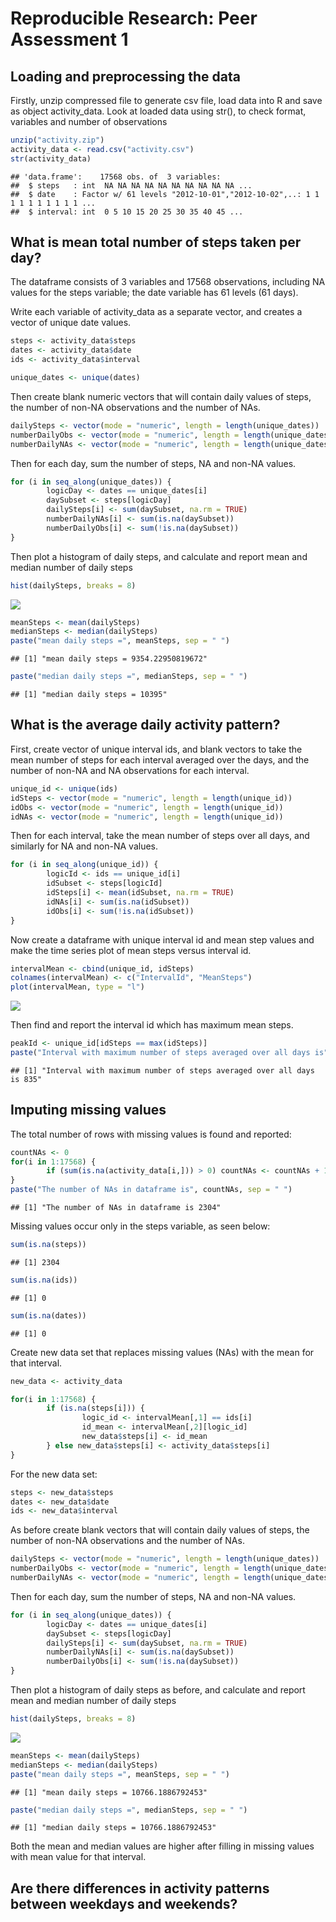 # Reproducible Research: Peer Assessment 1


## Loading and preprocessing the data
Firstly, unzip compressed file to generate csv file, load data into R and save as object activity_data. Look at loaded data using str(), to check format, variables and number of observations

```r
unzip("activity.zip")
activity_data <- read.csv("activity.csv")
str(activity_data)
```

```
## 'data.frame':	17568 obs. of  3 variables:
##  $ steps   : int  NA NA NA NA NA NA NA NA NA NA ...
##  $ date    : Factor w/ 61 levels "2012-10-01","2012-10-02",..: 1 1 1 1 1 1 1 1 1 1 ...
##  $ interval: int  0 5 10 15 20 25 30 35 40 45 ...
```

## What is mean total number of steps taken per day?
The dataframe consists of 3 variables and 17568 observations, including NA values for the steps variable; the date variable has 61 levels (61 days).

Write each variable of activity_data as a separate vector, and creates a vector of unique date values.

```r
steps <- activity_data$steps
dates <- activity_data$date
ids <- activity_data$interval

unique_dates <- unique(dates)
```


Then create blank numeric vectors that will contain daily values of steps, the number of non-NA observations and the number of NAs.


```r
dailySteps <- vector(mode = "numeric", length = length(unique_dates))
numberDailyObs <- vector(mode = "numeric", length = length(unique_dates))
numberDailyNAs <- vector(mode = "numeric", length = length(unique_dates))
```

Then for each day, sum the number of steps, NA and non-NA values.

```r
for (i in seq_along(unique_dates)) {
        logicDay <- dates == unique_dates[i]
        daySubset <- steps[logicDay]
        dailySteps[i] <- sum(daySubset, na.rm = TRUE)
        numberDailyNAs[i] <- sum(is.na(daySubset))
        numberDailyObs[i] <- sum(!is.na(daySubset))
}
```
Then plot a histogram of daily steps, and calculate and report mean and median number of daily steps


```r
hist(dailySteps, breaks = 8)
```

![](PA1_complete_files/figure-html/unnamed-chunk-5-1.png) 

```r
meanSteps <- mean(dailySteps)
medianSteps <- median(dailySteps)
paste("mean daily steps =", meanSteps, sep = " ")
```

```
## [1] "mean daily steps = 9354.22950819672"
```

```r
paste("median daily steps =", medianSteps, sep = " ")
```

```
## [1] "median daily steps = 10395"
```

## What is the average daily activity pattern?

First, create vector of unique interval ids, and blank vectors to take the mean number of steps for each interval averaged over the days, and the number of non-NA and NA observations for each interval.


```r
unique_id <- unique(ids)
idSteps <- vector(mode = "numeric", length = length(unique_id))
idObs <- vector(mode = "numeric", length = length(unique_id))
idNAs <- vector(mode = "numeric", length = length(unique_id))
```

Then for each interval, take the mean number of steps over all days, and similarly for NA and non-NA values.

```r
for (i in seq_along(unique_id)) {
        logicId <- ids == unique_id[i]
        idSubset <- steps[logicId]
        idSteps[i] <- mean(idSubset, na.rm = TRUE)
        idNAs[i] <- sum(is.na(idSubset))
        idObs[i] <- sum(!is.na(idSubset))
}
```
Now create a dataframe with unique interval id and mean step values and make the time series plot of mean steps versus interval id.


```r
intervalMean <- cbind(unique_id, idSteps)
colnames(intervalMean) <- c("IntervalId", "MeanSteps")
plot(intervalMean, type = "l")
```

![](PA1_complete_files/figure-html/unnamed-chunk-8-1.png) 

Then find and report the interval id which has maximum mean steps.

```r
peakId <- unique_id[idSteps == max(idSteps)]
paste("Interval with maximum number of steps averaged over all days is", peakId, sep = " ")
```

```
## [1] "Interval with maximum number of steps averaged over all days is 835"
```

## Imputing missing values
The total number of rows with missing values is found and reported:

```r
countNAs <- 0
for(i in 1:17568) {
        if (sum(is.na(activity_data[i,])) > 0) countNAs <- countNAs + 1
}
paste("The number of NAs in dataframe is", countNAs, sep = " ")
```

```
## [1] "The number of NAs in dataframe is 2304"
```
Missing values occur only in the steps variable, as seen below:


```r
sum(is.na(steps))
```

```
## [1] 2304
```

```r
sum(is.na(ids))
```

```
## [1] 0
```

```r
sum(is.na(dates))
```

```
## [1] 0
```

Create new data set that replaces missing values (NAs) with the mean for that interval.

```r
new_data <- activity_data

for(i in 1:17568) {
        if (is.na(steps[i])) {
                logic_id <- intervalMean[,1] == ids[i]
                id_mean <- intervalMean[,2][logic_id]
                new_data$steps[i] <- id_mean
        } else new_data$steps[i] <- activity_data$steps[i]
}
```
For the new data set:

```r
steps <- new_data$steps
dates <- new_data$date
ids <- new_data$interval
```

As before create blank vectors that will contain daily values of steps, the number of non-NA observations and the number of NAs.


```r
dailySteps <- vector(mode = "numeric", length = length(unique_dates))
numberDailyObs <- vector(mode = "numeric", length = length(unique_dates))
numberDailyNAs <- vector(mode = "numeric", length = length(unique_dates))
```

Then for each day, sum the number of steps, NA and non-NA values.

```r
for (i in seq_along(unique_dates)) {
        logicDay <- dates == unique_dates[i]
        daySubset <- steps[logicDay]
        dailySteps[i] <- sum(daySubset, na.rm = TRUE)
        numberDailyNAs[i] <- sum(is.na(daySubset))
        numberDailyObs[i] <- sum(!is.na(daySubset))
}
```
Then plot a histogram of daily steps as before, and calculate and report mean and median number of daily steps


```r
hist(dailySteps, breaks = 8)
```

![](PA1_complete_files/figure-html/unnamed-chunk-16-1.png) 

```r
meanSteps <- mean(dailySteps)
medianSteps <- median(dailySteps)
paste("mean daily steps =", meanSteps, sep = " ")
```

```
## [1] "mean daily steps = 10766.1886792453"
```

```r
paste("median daily steps =", medianSteps, sep = " ")
```

```
## [1] "median daily steps = 10766.1886792453"
```
Both the mean and median values are higher after filling in missing values with mean value for that interval.
## Are there differences in activity patterns between weekdays and weekends?
